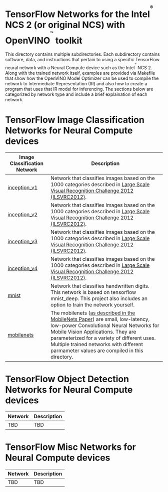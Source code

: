 # TensorFlow Networks for the Intel<sup><sup><sup>®</sup></sup></sup> NCS 2 (or original NCS) with OpenVINO<sup><sup><sup>™</sup></sup></sup> toolkit
This directory contains multiple subdirectories. Each subdirectory contains software, data, and instructions that pertain to using a specific TensorFlow neural network with a Neural Compute device such as the Intel<sup><sup><sup>®</sup></sup></sup> NCS 2.  Along with the trained network itself, examples are provided via Makefile that show how the OpenVINO Model Optimizer can be used to compile the network to Intermediate Representation (IR) and also how to create a program that uses that IR model for inferencing.  The sections below are categorized by network type and include a brief explaination of each network.

# TensorFlow Image Classification Networks for Neural Compute devices
|Image Classification Network| Description |
|---------------------|-------------|
|[inception_v1](inception_v1/README.md) |Network that classifies images based on the 1000 categories described in [Large Scale Visual Recognition Challenge 2012 (ILSVRC2012)](http://www.image-net.org/challenges/LSVRC/2012/). |
|[inception_v2](inception_v2/README.md) |Network that classifies images based on the 1000 categories described in [Large Scale Visual Recognition Challenge 2012 (ILSVRC2012)](http://www.image-net.org/challenges/LSVRC/2012/). |
|[inception_v3](inception_v3/README.md) |Network that classifies images based on the 1000 categories described in [Large Scale Visual Recognition Challenge 2012 (ILSVRC2012)](http://www.image-net.org/challenges/LSVRC/2012/). |
|[inception_v4](inception_v4/README.md) |Network that classifies images based on the 1000 categories described in [Large Scale Visual Recognition Challenge 2012 (ILSVRC2012)](http://www.image-net.org/challenges/LSVRC/2012/). |
|[mnist](mnist/README.md) |Network that classifies handwritten digits.  This network is based on  tensorflow mnist_deep.  This project also includes an option to train the network yourself.|
|[mobilenets](mobilenets/README.md) |The mobilenets ([as described in the MobileNets Paper](https://arxiv.org/abs/1704.04861)) are small, low-latency, low-power Convolutional Neural Networks for Mobile Vision Applications.  They are parameterized for a variety of different uses.  Multiple trained networks with different parmameter values are compiled in this directory. |

# TensorFlow Object Detection Networks for Neural Compute devices
|Network| Description |
|---------------------|-------------|
|TBD|TBD|


# TensorFlow Misc Networks for Neural Compute devices
|Network| Description |
|---------------------|-------------|
|TBD|TBD|
